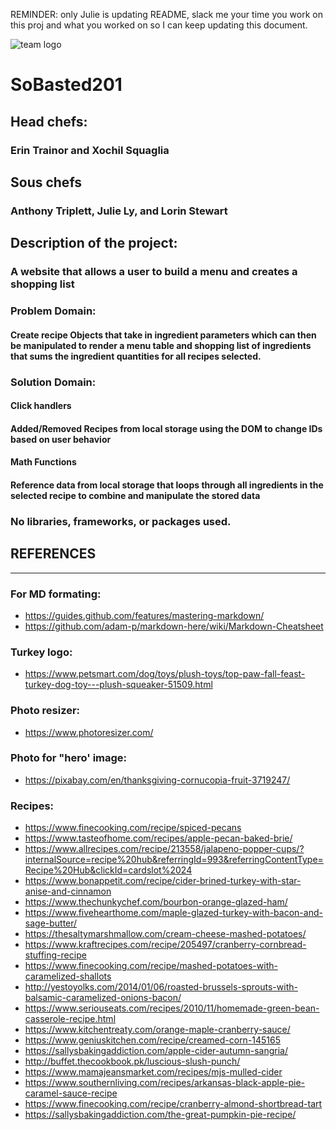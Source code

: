 REMINDER: only Julie is updating README, slack me your time you work on this proj and what you worked on so I can keep updating this document.

![team logo](./images/TeamTurkeyLogo.png "Team Turkey Logo")
# SoBasted201
## Head chefs: 
### Erin Trainor and Xochil Squaglia
## Sous chefs
### Anthony Triplett, Julie Ly, and Lorin Stewart
## Description of the project: 
### A website that allows a user to build a menu and creates a shopping list
### Problem Domain: 
#### Create recipe Objects that take in ingredient parameters which can then be manipulated to  render a menu table and shopping list of ingredients that sums the ingredient quantities for all recipes selected. 
### Solution Domain:
#### Click handlers
#### Added/Removed Recipes from local storage using the DOM to change IDs based on user behavior
#### Math Functions
#### Reference data from local storage that loops  through all ingredients in the selected recipe to combine and manipulate the stored data 

### No libraries, frameworks, or packages used. 

<!-- ====================================== -->
## REFERENCES

---

### For MD formating: 
  - https://guides.github.com/features/mastering-markdown/
  - https://github.com/adam-p/markdown-here/wiki/Markdown-Cheatsheet

### Turkey logo:
  - https://www.petsmart.com/dog/toys/plush-toys/top-paw-fall-feast-turkey-dog-toy---plush-squeaker-51509.html
### Photo resizer: 
  - https://www.photoresizer.com/

### Photo for "hero' image:
  - https://pixabay.com/en/thanksgiving-cornucopia-fruit-3719247/
  
### Recipes: 
  - https://www.finecooking.com/recipe/spiced-pecans
  - https://www.tasteofhome.com/recipes/apple-pecan-baked-brie/ 
  - https://www.allrecipes.com/recipe/213558/jalapeno-popper-cups/?internalSource=recipe%20hub&referringId=993&referringContentType=Recipe%20Hub&clickId=cardslot%2024 
  - https://www.bonappetit.com/recipe/cider-brined-turkey-with-star-anise-and-cinnamon
  - https://www.thechunkychef.com/bourbon-orange-glazed-ham/
  - https://www.fivehearthome.com/maple-glazed-turkey-with-bacon-and-sage-butter/ 
  - https://thesaltymarshmallow.com/cream-cheese-mashed-potatoes/ 
  - https://www.kraftrecipes.com/recipe/205497/cranberry-cornbread-stuffing-recipe
  - https://www.finecooking.com/recipe/mashed-potatoes-with-caramelized-shallots 
  - http://yestoyolks.com/2014/01/06/roasted-brussels-sprouts-with-balsamic-caramelized-onions-bacon/ 
  - https://www.seriouseats.com/recipes/2010/11/homemade-green-bean-casserole-recipe.html 
  - https://www.kitchentreaty.com/orange-maple-cranberry-sauce/ 
  - https://www.geniuskitchen.com/recipe/creamed-corn-145165 
  - https://sallysbakingaddiction.com/apple-cider-autumn-sangria/ 
  - http://buffet.thecookbook.pk/luscious-slush-punch/
  - https://www.mamajeansmarket.com/recipes/mjs-mulled-cider 
  - https://www.southernliving.com/recipes/arkansas-black-apple-pie-caramel-sauce-recipe
  - https://www.finecooking.com/recipe/cranberry-almond-shortbread-tart 
  - https://sallysbakingaddiction.com/the-great-pumpkin-pie-recipe/

<!-- ====================================== -->

<!-- FYI about resent.css: we had added the reset css but forgot to actaully fill in the document. Had completed our CSS and realized reset was empty/blank. We populated reset with a standard reset from online and it messed up our css. So we intentionally chose to omit the reset.css because it was too late to add it in and fix the CSS changes it would have caused. -->

<!--TIME TRACKER PER GROUP AGREEMENT
10-24-18 630-930
  - Xochil, Erin and Julie Pair programed scaffold for aboutUs.html
  - Lorin and Anthony Pair programmed scaffold for index.html
  - Erin started working on list.html and Xochil/Julie pair programmed menu.html
  - Erin started adding saving recipe images and resizing them to 300px x 300px using https://www.photoresizer.com/ 

10-25-18 630-10:30
  - anthony lorin and julie worked on constructor functions
  - erin worked on image resizing and hard coding into index.html, and sorted recipes to categories.
  -xochil worked on hard coding into index.html
  - xochil added images links to index, and started delegating tasks to team
  - erin and xochil worked on the github projects section to create the issues and assign to teammates
  - lorin started css for index.html
  
10-26-18
  - Erin, 5 hours, played with index.html css, updated css links on other html pages, built main dish recipe objects in erin.js, added favicons to page tabs, cropped the hero image, and fixed spelling errors 
  - julie 1 hr worked on object creations
  - anthony 1 hr worked on object creations

10-27-18 9-6 (minus 1 hr for lunch)
  - group collaboration for consistency (like variable naming format) and measurement type (like 4 strips of bacon vs 1 lb of bacon)
  - erin and xochil working on adding to local storage
  - julie rendered menu and worked on removing from local storage/removing from list
  - lorin combined all's JS's to main.js
  - anthony rendered shopping list
  - julie and anthony did additinal work on menu buttons and math function from 830-930
  - all worked math function

10-28-18
  - julie, 1 hr clean up julie menu js (removed un-needed code and added comments to explain what does what)
  - julie 45 mins on remove
  - julie 1.5 hr time on about css
  
10-29-18 600 to 9
  - xochil and erin css for index
  - julie merged menu with main document
  - anthony merged menu with main
  - erin: Made CSS pretty for menu.html and finished css for about.html. Linked the buttons (need some help clearing local storage with the button on list.html... it is not behaving as expected).  This took about 2 hours. I will add css for color switching buttons tomorrow late morning/early afternoon.
  - xocil, yesterday was button day for me... worked from 4:30-5:30 on CSS and then with Erin from 6:30-whenever... researched the presentation powerpoint guidelines which I will begin working on today before we all meet up as a group at 6:30.
  - Anthony worked on mathematics for totalling ingredients from recipes selected from 6:30 to 9. Then mob programmed to start fresh from scratch with group and nicholas for help.

10-30-18 630-10
  -mob code about shopping list problem
  -julie worked on rendering shopping list
  -xochil worked on button on shopping list that clears local storage and goes back to home aka recipes page aka index.html
  -xochil worked on button on shopping list that clears local storage and goes back to home aka recipes page aka index.html
  -erin and anthony pair programmed css for list page (from like 10-1015)
  - xochil:10/30/18  worked on the set-up of the PowerPoint presentation, worked on creating function for the "Start Over" button on our list page.
  

10-31-18
  - xochil: 10/31/18 3:30-5:30 and then 6:30-8:30: worked on researching and writing up the PowerPoint.  Also worked on mt personal prep for the presentation.
  - julie: read me and presentation help/prep 630-930
  - anthony and lorin: worked on multiple batches math calc 630-930
  - erin: presentation 630-930
  - erin and julie stayed to 1045 working presentation

11-1-18 630-1000
  - erin and xochil, worked on presentation slides
  - all worked on presentation prep
  - julie worked on read me
  - anythony and lorin worked on multiple batches function
  - 
  - 
  - 
11-2-18
  -julie: cleaned up all files (moving extras to folders, adding comments as needed, removing comments that aren't needed anymore) about 2 hours
  - julie, stretch goal, 3 hrs, strike through on ingred list, shoping list by category,
  -  erin, 3 hours fixing list.css for strikethroughs. Also added classes to th's via list.js. Fixed a typo in the store category in main.js and moved appetizers before main dishes in the menu.js table render

11-3-18 900-1230
  - team practice presentation
  - erin continued to mess with css
  - julie continued updating readme
  - anthony and lorin continued to work on stretch goal for multiple batches
  -->
